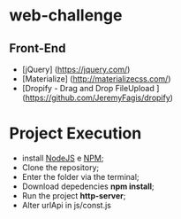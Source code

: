 # web-challenge

## Front-End

- [jQuery] (https://jquery.com/)
- [Materialize] (http://materializecss.com/)
- [Dropify - Drag and Drop FileUpload ] (https://github.com/JeremyFagis/dropify)

# Project Execution

- install [NodeJS](https://nodejs.org/en/) e [NPM](https://www.npmjs.com/);
- Clone the repository;
- Enter the folder via the terminal;
- Download depedencies **npm install**;
- Run the project **http-server**;
- Alter urlApi in js/const.js